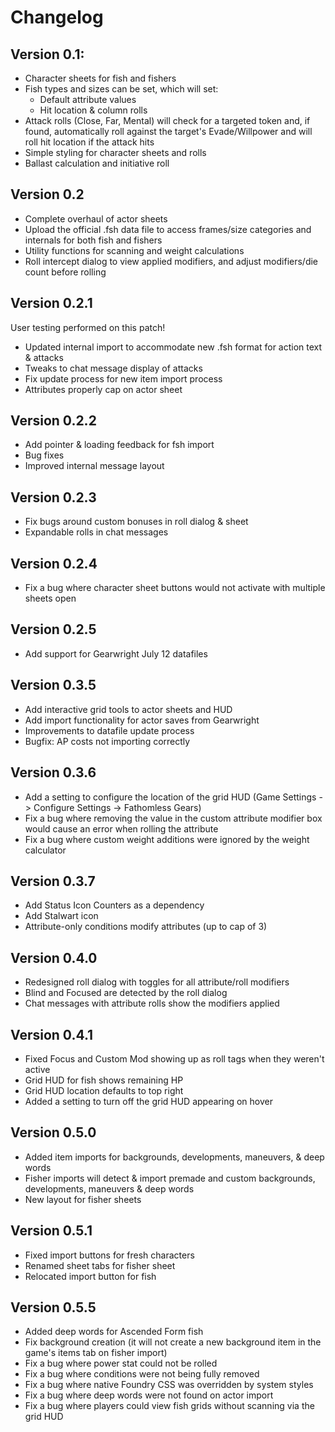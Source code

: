 # Changelog

## Version 0.1:
* Character sheets for fish and fishers
* Fish types and sizes can be set, which will set:
    * Default attribute values
    * Hit location & column rolls
* Attack rolls (Close, Far, Mental) will check for a targeted token and, if found, automatically roll against the target's Evade/Willpower and will roll hit location if the attack hits
* Simple styling for character sheets and rolls
* Ballast calculation and initiative roll

## Version 0.2
* Complete overhaul of actor sheets
* Upload the official .fsh data file to access frames/size categories and internals for both fish and fishers
* Utility functions for scanning and weight calculations
* Roll intercept dialog to view applied modifiers, and adjust modifiers/die count before rolling

## Version 0.2.1
User testing performed on this patch!
* Updated internal import to accommodate new .fsh format for action text & attacks
* Tweaks to chat message display of attacks
* Fix update process for new item import process
* Attributes properly cap on actor sheet

## Version 0.2.2
* Add pointer & loading feedback for fsh import
* Bug fixes
* Improved internal message layout

## Version 0.2.3
* Fix bugs around custom bonuses in roll dialog & sheet
* Expandable rolls in chat messages

## Version 0.2.4
* Fix a bug where character sheet buttons would not activate with multiple sheets open

## Version 0.2.5
* Add support for Gearwright July 12 datafiles

## Version 0.3.5
* Add interactive grid tools to actor sheets and HUD
* Add import functionality for actor saves from Gearwright
* Improvements to datafile update process
* Bugfix: AP costs not importing correctly

## Version 0.3.6
* Add a setting to configure the location of the grid HUD (Game Settings -> Configure Settings -> Fathomless Gears)
* Fix a bug where removing the value in the custom attribute modifier box would cause an error when rolling the attribute
* Fix a bug where custom weight additions were ignored by the weight calculator

## Version 0.3.7
* Add Status Icon Counters as a dependency
* Add Stalwart icon
* Attribute-only conditions modify attributes (up to cap of 3)

## Version 0.4.0
* Redesigned roll dialog with toggles for all attribute/roll modifiers
* Blind and Focused are detected by the roll dialog
* Chat messages with attribute rolls show the modifiers applied

## Version 0.4.1
* Fixed Focus and Custom Mod showing up as roll tags when they weren't active
* Grid HUD for fish shows remaining HP
* Grid HUD location defaults to top right
* Added a setting to turn off the grid HUD appearing on hover

## Version 0.5.0
* Added item imports for backgrounds, developments, maneuvers, & deep words
* Fisher imports will detect & import premade and custom backgrounds, developments, maneuvers & deep words
* New layout for fisher sheets

## Version 0.5.1
* Fixed import buttons for fresh characters
* Renamed sheet tabs for fisher sheet
* Relocated import button for fish

## Version 0.5.5
* Added deep words for Ascended Form fish
* Fix background creation (it will not create a new background item in the game's items tab on fisher import)
* Fix a bug where power stat could not be rolled
* Fix a bug where conditions were not being fully removed
* Fix a bug where native Foundry CSS was overridden by system styles
* Fix a bug where deep words were not found on actor import
* Fix a bug where players could view fish grids without scanning via the grid HUD
